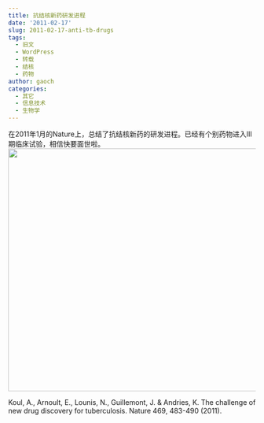 ```yaml
---
title: 抗结核新药研发进程
date: '2011-02-17'
slug: 2011-02-17-anti-tb-drugs
tags:
  - 旧文
  - WordPress
  - 转载
  - 结核
  - 药物
author: gaoch
categories:
  - 其它
  - 信息技术
  - 生物学
---
```



在2011年1月的Nature上，总结了抗结核新药的研发进程。已经有个别药物进入III期临床试验，相信快要面世啦。  
<img src="https://cloudfs-spring.oss-cn-qingdao.aliyuncs.com/bio_spring_uploads/2011/02/2011-02-17-201027_943x624_scrot.png" width="746" height="493" />

Koul, A., Arnoult, E., Lounis, N., Guillemont, J. & Andries, K. The
challenge of new drug discovery for tuberculosis. Nature 469, 483-490
(2011).
